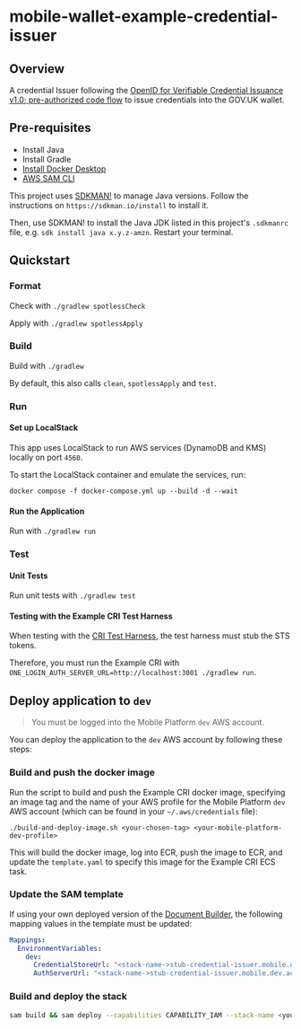 # mobile-wallet-example-credential-issuer

## Overview

A credential Issuer following the [OpenID for Verifiable Credential Issuance v1.0; pre-authorized code flow](https://openid.net/specs/openid-4-verifiable-credential-issuance-1_0.html#name-pre-authorized-code-flow) to issue credentials into the GOV.UK wallet.

## Pre-requisites

- Install Java
- Install Gradle
- [Install Docker Desktop](https://www.docker.com/products/docker-desktop/)
- [AWS SAM CLI](https://docs.aws.amazon.com/serverless-application-model/latest/developerguide/install-sam-cli.html)

This project uses [SDKMAN!](https://sdkman.io/) to manage Java versions. Follow the instructions on `https://sdkman.io/install` to install it.

Then, use SDKMAN! to install the Java JDK listed in this project's `.sdkmanrc` file, e.g. `sdk install java x.y.z-amzn`. Restart your terminal.

## Quickstart

### Format

Check with `./gradlew spotlessCheck`

Apply with `./gradlew spotlessApply`

### Build

Build with `./gradlew`

By default, this also calls `clean`, `spotlessApply` and `test`.

### Run

#### Set up LocalStack

This app uses LocalStack to run AWS services (DynamoDB and KMS) locally on port `4560`.

To start the LocalStack container and emulate the services, run:
```
docker compose -f docker-compose.yml up --build -d --wait
```

#### Run the Application

Run with `./gradlew run`

### Test

#### Unit Tests

Run unit tests with `./gradlew test`

#### Testing with the Example CRI Test Harness

When testing with the [CRI Test Harness](https://github.com/govuk-one-login/mobile-wallet-cri-test-harness), the test harness must stub the STS tokens.

Therefore, you must run the Example CRI with `ONE_LOGIN_AUTH_SERVER_URL=http://localhost:3001 ./gradlew run`. 

## Deploy application to `dev`

> You must be logged into the Mobile Platform `dev` AWS account.

You can deploy the application to the `dev` AWS account by following these steps:

### Build and push the docker image

Run the script to build and push the Example CRI docker image, specifying an image tag and the name of your AWS profile
for the Mobile Platform `dev` AWS account (which can be found in your `~/.aws/credentials` file):

```shell
./build-and-deploy-image.sh <your-chosen-tag> <your-mobile-platform-dev-profile> 
```

This will build the docker image, log into ECR, push the image to ECR, and update the `template.yaml` to specify this
image for the Example CRI ECS task.

### Update the SAM template

If using your own deployed version of the [Document Builder](https://github.com/govuk-one-login/mobile-wallet-document-builder), the following mapping values in the template must be updated:

```yaml
Mappings:
  EnvironmentVariables:
    dev:
      CredentialStoreUrl: "<stack-name->stub-credential-issuer.mobile.dev.account.gov.uk"
      AuthServerUrl: "<stack-name->stub-credential-issuer.mobile.dev.account.gov.uk"
```

### Build and deploy the stack

```bash
sam build && sam deploy --capabilities CAPABILITY_IAM --stack-name <your_stack_name>
```
